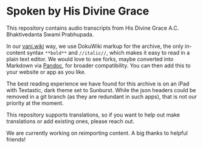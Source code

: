 # Spoken by His Divine Grace

This repository contains audio transcripts from His Divine Grace A.C. Bhaktivedanta Swami Prabhupada.

In our [vani.wiki](https://vani.wiki) way, we use DokuWiki markup for the archive, the only in-content syntax `**bold**` and `//italic//`, which makes it easy to read in a plain text editor. We would love to see forks, maybe converted into Markdown via [Pandoc](https://pandoc.org), for broader compatibility. You can then add this to your website or app as you like.

The best reading experience we have found for this archive is on an iPad with Textastic, dark theme set to Sunburst. While the json headers could be removed in a git branch (as they are redundant in such apps), that is not our priority at the moment.

This repository supports translations, so if you want to help out make translations or add existing ones, please reach out.

We are currently working on reimporting content. A big thanks to helpful friends!